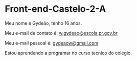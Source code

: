 # Front-end-Castelo-2-A 
Meu nome é Gydeão, tenho 16 anos.

Meu e-mail de contato é: w.gydeao@escola.pr.gov.br

Meu e-mail pessoal é: gydeaow@gmail.com

Estou aprendendo a programar no curso tecnico do colégio.
